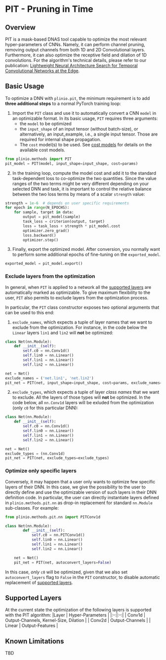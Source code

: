 # PIT - Pruning in Time

## Overview
PIT is a mask-based DNAS tool capable to optimize the most relevant hyper-parameters of CNNs. Namely, it can perform channel pruning, removing output channels from both 1D and 2D Convolutional layers. Furthermore, it can also optimize the receptive field and dilation of 1D convolutions.
For the algorithm's technical details, please refer to our publication: [Lightweight Neural Architecture Search for Temporal Convolutional Networks at the Edge](https://ieeexplore.ieee.org/abstract/document/9782512).

## Basic Usage
To optimize a DNN with `plinio.pit`, the minimum requirement is to add **three additional steps** to a normal PyTorch training loop:
1. Import the `PIT` class and use it to automatically convert a CNN `model` in an optimizable format. In its basic usage, `PIT` requires three arguments:
    - the `model` to be optimized
    - the `input_shape` of an input tensor (without batch-size), or alternatively, an input_example, i.e., a single input tensor. Those are required for internal shape propagation.
    - The `cost` model(s) to be used. See [cost models](../../cost/README.md) for details on the available cost models.

```python
from plinio.methods import PIT
pit_model = PIT(model, input_shape=input_shape, cost=params)
```

2. In the training loop, compute the model cost and add it to the standard task-dependent loss to co-optimize the two quantities. Since the value ranges of the two terms might be very different depending on your selected DNN and task, it is important to control the relative balance between the two loss terms by means of a scalar `strength` value:

```python
strength = 1e-6  # depends on user specific requirements
for epoch in range(N_EPOCHS):
    for sample, target in data:
        output = pit_model(sample)
        task_loss = criterion(output, target)
        loss = task_loss + strength * pit_model.cost
        optimizer.zero_grad()
        loss.backward()
        optimizer.step()
```

3. Finally, export the optimized model. After conversion, you normally want to perform some additional epochs of fine-tuning on the `exported_model`.

```python
exported_model = pit_model.export()
```

### Exclude layers from the optimization
In general, when `PIT` is applied to a network all the [supported layers](#supported-layers) are automatically marked as optimizable. To give maximum flexibility to the user, `PIT` also permits to exclude layers from the optimization process.

In particular, the `PIT` class constructor exposes two optional arguments that can be used to this end:

1. `exclude_names`, which expects a tuple of layer names that we want to exclude from the optimization. For instance, in the code below the `Linear` layers `lin1` and `lin2` will **not** be optimized:

```python
class Net(nn.Module):
    def __init__(self):
        self.c0 = nn.Conv1d()
        self.lin0 = nn.Linear()
        self.lin1 = nn.Linear()
        self.lin2 = nn.Linear()

net = Net()
exclude_names = ('net.lin1', 'net.lin2')
pit_net = PIT(net, input_shape=input_shape, cost=params, exclude_names=exclude_names)
```

2. `exclude_types`, which expects a tuple of layer *class names* that we want to exclude. All the layers of those types will **not** be optimized. In the code below, all `nn.Conv1d` layers will be exluded from the optimization (only `c0` for this particular DNN):

```python
class Net(nn.Module):
    def __init__(self):
        self.c0 = nn.Conv1d()
        self.lin0 = nn.Linear()
        self.lin1 = nn.Linear()
        self.lin2 = nn.Linear()

net = Net()
exclude_types = (nn.Conv1d)
pit_net = PIT(net, exclude_types=exclude_types)
```

### Optimize only specific layers
Conversely, it may happen that a user only wants to optimize few specific layers of their DNN. In this case, we give the possibility to the user to directly define and use the optimizable version of such layers in their DNN definition code.  In particular, the user can directly instantiate layers defined in `plinio.methods.pit.nn` as drop-in replacement for standard `nn.Module` sub-classes. For example:

```python
from plinio.methods.pit.nn import PITConv1d

class Net(nn.Module):
        def __init__(self):
            self.c0 = nn.PITConv1d()
            self.lin0 = nn.Linear()
            self.lin1 = nn.Linear()
            self.lin2 = nn.Linear()

    net = Net()
    pit_net = PIT(net, autoconvert_layers=False)
```
In this case, *only* `c0` will be optimized, given that we also set `autoconvert_layers` flag to `False` in the `PIT` constructor, to disable automatic replacement of [supported layers](#supported-layers).

## Supported Layers
At the current state the optimization of the following layers is supported with the PIT algorithm:
|Layer   | Hyper-Parameters  |
|:-:|:-:|
| Conv1d  | Output-Channels, Kernel-Size, Dilation |
| Conv2d  | Output-Channels  |
| Linear  | Output-Features  |

## Known Limitations

TBD